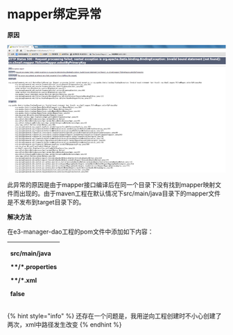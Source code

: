 # mapper绑定异常

**原因**

![](../../.gitbook/assets/image%20%28171%29.png)

此异常的原因是由于mapper接口编译后在同一个目录下没有找到mapper映射文件而出现的。由于maven工程在默认情况下src/main/java目录下的mapper文件是不发布到target目录下的。

**解决方法**

在e3-manager-dao工程的pom文件中添加如下内容：

<table>
  <thead>
    <tr>
      <th style="text-align:left">
        <p>
          <!-- 如果不添加此节点mybatis的mapper.xml文件都会被漏掉。 -->
        </p>
        <p>
          <build>
        </p>
        <p>
          <resources>
        </p>
        <p>
          <resource>
        </p>
        <p>
          <directory>src/main/java</directory>
        </p>
        <p>
          <includes>
        </p>
        <p>
          <include>**/*.properties</include>
        </p>
        <p>
          <include>**/*.xml</include>
        </p>
        <p>
          </includes>
        </p>
        <p>
          <filtering>false</filtering>
        </p>
        <p>
          </resource>
        </p>
        <p>
          </resources>
        </p>
        <p>
          </build>
        </p>
      </th>
    </tr>
  </thead>
  <tbody></tbody>
</table>{% hint style="info" %}
还存在一个问题是，我用逆向工程创建时不小心创建了两次，xml中路径发生改变
{% endhint %}



